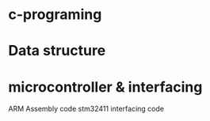 # c-programing
# Data structure
# microcontroller & interfacing
   ARM Assembly code 
   stm32411 interfacing code
